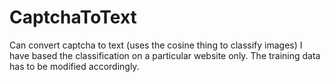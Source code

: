 # CaptchaToText
Can convert captcha to text (uses the cosine thing to classify images) I have based the classification on a particular website only. The training data has to be modified accordingly.
